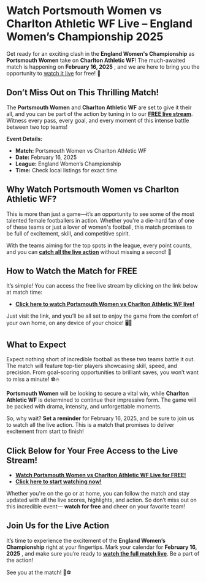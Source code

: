 # Watch Portsmouth Women vs Charlton Athletic WF Live – England Women’s Championship 2025

Get ready for an exciting clash in the **England Women's Championship** as **Portsmouth Women** take on **Charlton Athletic WF**! The much-awaited match is happening on **February 16, 2025** , and we are here to bring you the opportunity to <u>watch it live</u> for free! 🎉

## Don’t Miss Out on This Thrilling Match!

The **Portsmouth Women** and **Charlton Athletic WF** are set to give it their all, and you can be part of the action by tuning in to our [**<u>FREE live stream</u>**](https://tinyurl.com/livestreamfreeo?st=Portsmouth+Women+vs+Charlton+Athletic+WF&si=ghc). Witness every pass, every goal, and every moment of this intense battle between two top teams!

**Event Details:**

- **Match:** Portsmouth Women vs Charlton Athletic WF
- **Date:** February 16, 2025
- **League:** England Women’s Championship
- **Time:** Check local listings for exact time

## Why Watch Portsmouth Women vs Charlton Athletic WF?

This is more than just a game—it’s an opportunity to see some of the most talented female footballers in action. Whether you're a die-hard fan of one of these teams or just a lover of women's football, this match promises to be full of excitement, skill, and competitive spirit.

With the teams aiming for the top spots in the league, every point counts, and you can [**<u>catch all the live action</u>**](https://tinyurl.com/livestreamfreeo?st=Portsmouth+Women+vs+Charlton+Athletic+WF&si=ghc) without missing a second! 🚀

## How to Watch the Match for FREE

It’s simple! You can access the free live stream by clicking on the link below at match time:

- [**Click here to watch Portsmouth Women vs Charlton Athletic WF live!**](https://tinyurl.com/livestreamfreeo?st=Portsmouth+Women+vs+Charlton+Athletic+WF&si=ghc)

Just visit the link, and you’ll be all set to enjoy the game from the comfort of your own home, on any device of your choice! 🖥️📱

## What to Expect

Expect nothing short of incredible football as these two teams battle it out. The match will feature top-tier players showcasing skill, speed, and precision. From goal-scoring opportunities to brilliant saves, you won’t want to miss a minute! ⚽🔥

**Portsmouth Women** will be looking to secure a vital win, while **Charlton Athletic WF** is determined to continue their impressive form. The game will be packed with drama, intensity, and unforgettable moments.

So, why wait? **Set a reminder** for February 16, 2025, and be sure to join us to watch all the live action. This is a match that promises to deliver excitement from start to finish!

## Click Below for Your Free Access to the Live Stream!

- [**<u>Watch Portsmouth Women vs Charlton Athletic WF Live for FREE!</u>**](https://tinyurl.com/livestreamfreeo?st=Portsmouth+Women+vs+Charlton+Athletic+WF&si=ghc)
- [**Click here to start watching now!**](https://tinyurl.com/livestreamfreeo?st=Portsmouth+Women+vs+Charlton+Athletic+WF&si=ghc)

Whether you're on the go or at home, you can follow the match and stay updated with all the live scores, highlights, and action. So don’t miss out on this incredible event— **watch for free** and cheer on your favorite team!

## Join Us for the Live Action

It’s time to experience the excitement of the **England Women’s Championship** right at your fingertips. Mark your calendar for **February 16, 2025** , and make sure you’re ready to [**<u>watch the full match live</u>**](https://tinyurl.com/livestreamfreeo?st=Portsmouth+Women+vs+Charlton+Athletic+WF&si=ghc). Be a part of the action!

See you at the match! 👏⚽

